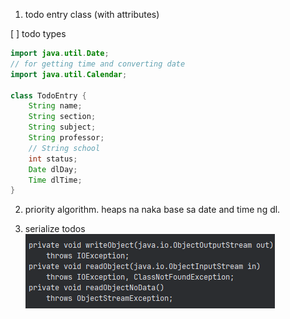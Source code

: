 1. todo entry class (with attributes)

[ ] todo types 

```java
import java.util.Date;
// for getting time and converting date
import java.util.Calendar;

class TodoEntry {
    String name;
    String section;
    String subject;
    String professor;
    // String school
    int status;
    Date dlDay;
    Time dlTime;
}
```

2. priority algorithm.
heaps na naka base sa date and time ng dl. 

3. serialize todos
![img.png](img.png)

